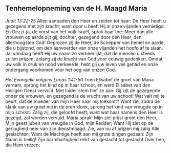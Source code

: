 ## Tenhemelopneming van de H. Maagd Maria

*Judit 13:22-25*
Allen aanbaden den Heer en zeiden tot haar: De Heer heeft u gezegend met zijn kracht; want door u heeft Hij al onze vijanden vernietigd. En Oezzi-ja, de vorst van het volk Israël, sprak haar toe: Meer dan alle vrouwen op aarde zijt gij, dochter, gezegend door den Heer, den allerhoogsten God! Geprezen zij de Heer, de Schepper van hemel en aarde, die u bijstond, om den aanvoerder van onze vijanden het hoofd af te slaan. Ja, vandaag heeft Hij uw naam zó verheerlijkt, dat de mensen u steeds zullen prijzen, zolang zij de kracht van God voor eeuwig gedenken. Omdat uw volk in druk en nood verkeerde, hebt gij uw leven veil gehad en onze ondergang voorkomen voor het oog van onzen God. 

*Het Evangelie volgens Lucas 1:41-50*
Toen Elisabet de groet van Maria vernam, sprong het kind op in haar schoot, en werd Elisabet van den Heiligen Geest vervuld. Met luider stem hief ze aan: Gij zijt de gezegende onder de vrouwen, en gezegend is de vrucht van uw schoot! Wat valt mij te beurt, dat de moeder van mijn Heer naar mij toekomt? Want zie, zodra de klank van uw groet mij in de oren klonk, sprong het kind van vreugde op in mijn schoot. Zalig zij, die geloofd heeft; want wat haar namens den Heer is gezegd, zal worden vervuld. Maria sprak: Mijn ziel prijst groot den Heer, Mijn geest jubelt van vreugde In God, mijn Redder; Want Hij ziet op de geringheid neer van zijn dienstmaagd. Zie, van nu af prijzen mij zalig Alle geslachten; Want de Machtige heeft aan mij grote dingen gedaan: Zijn Naam is heilig! Zijn barmhartigheid reikt van geslacht tot geslacht Over hen, die Hem vrezen; 

